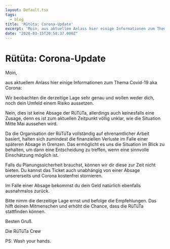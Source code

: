 ```yaml
---
layout: Default.tsx
tags:
  - blog
title: 'Rütüta: Corona-Update'
excerpt: 'Moin, aus aktuellem Anlass hier einige Informationen zum Thema Covid-19 aka Corona: Wir beobachten die derzeitige Lage sehr genau und wollen weder dich, noch dein Umfeld einem Risiko aussetzen. Nein, […]'
date: "2020-03-15T20:58:37.000Z"
---
```


# Rütüta: Corona-Update

<p>Moin,</p>

<p>aus aktuellem Anlass hier einige Informationen zum Thema Covid-19 aka Corona:</p>

<p>Wir beobachten die derzeitige Lage sehr genau und wollen weder dich, noch dein Umfeld einem Risiko aussetzen.</p>

<p>Nein, dies ist keine Absage der RüTüTa, allerdings auch keinesfalls eine Zusage, denn es ist zum aktuellen Zeitpunkt völlig unklar, wie die Situation Mitte Mai aussehen wird.</p>

<p>Da die Organisation der RüTüTa vollständig auf ehrenamtlicher Arbeit basiert, halten sich zumindest die finanziellen Verluste im Falle einer späteren Absage in Grenzen. Das ermöglicht es uns die Situation im Blick zu behalten, um dann eine Entscheidung zu treffen, wenn eine sinnvolle Einschätzung möglich ist.</p>

<p>Falls du Planungssicherheit brauchst, können wir dir diese zur Zeit nicht bieten. Du kannst das Ticket auch unabhängig von einer Absage unsererseits und Corona kostenfrei stornieren.</p>

<p>Im Falle einer Absage bekommst du dein Geld natürlich ebenfalls ausnahmslos zurück.<br></p>

<p>Bitte nimm die derzeitige Lage ernst und befolge die Empfehlungen. Das hilft deinen Mitmenschen und erhöht die Chance, dass die RüTüTa stattfinden können.<br></p>

<p>Besten Gruß.</p>

<p>Die RüTüTa Crew<br></p>

<p>PS: Wash your hands.<br></p>
